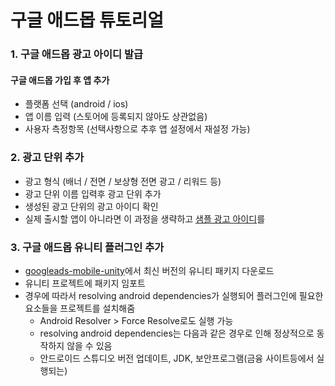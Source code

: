 # 구글 애드몹 튜토리얼


### 1. 구글 애드몹 광고 아이디 발급

#### 구글 애드몹 가입 후 앱 추가
* 플랫폼 선택 (android / ios)
* 앱 이름 입력 (스토어에 등록되지 않아도 상관없음)
* 사용자 측정항목 (선택사항으로 추후 앱 설정에서 재설정 가능)

### 2. 광고 단위 추가
* 광고 형식 (배너 / 전면 / 보상형 전면 광고 / 리워드 등)
* 광고 단위 이름 입력후 광고 단위 추가
* 생성된 광고 단위의 광고 아이디 확인
* 실제 출시할 앱이 아니라면 이 과정을 생략하고 [샘플 광고 아이디](https://developers.google.com/admob/android/test-ads?hl=ko, "테스트 광고 사용 설정")를 

### 3. 구글 애드몹 유니티 플러그인 추가
* [googleads-mobile-unity](https://github.com/googleads/googleads-mobile-unity/releases, "googleads-mobile-unity github")에서 최신 버전의 유니티 패키지 다운로드
* 유니티 프로젝트에 패키지 임포트
* 경우에 따라서 resolving android dependencies가 실행되어 플러그인에 필요한 요소들을 프로젝트를 설치해줌
  * Android Resolver > Force Resolve로도 실행 가능
  * resolving android dependencies는 다음과 같은 경우로 인해 정상적으로 동작하지 않을 수 있음
  * 안드로이드 스튜디오 버전 업데이트, JDK, 보안프로그램(금융 사이트등에서 실행되는)

